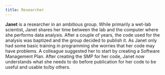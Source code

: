 ```yaml
---
title: Researcher
---
```


**Janet** is a researcher in an ambitious group.
While primarily a wet-lab scientist, Janet shares her time between the lab and the computer where she performs data analysis.
After a couple of years, the code used for the analysis was baptized and the group decided to publish it.
As Janet only had some basic training in programming she worries that her code may have problems.
A colleague suggested her to start by creating a Software Management Plan.
After creating the SMP for her code, Janet now understands what she needs to do before publication for her code to be useful and usable to/by others.
